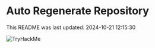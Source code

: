 # Auto Regenerate Repository

This README was last updated: 2024-10-21 12:15:30

 ![TryHackMe](https://tryhackme.com/badge/533634)